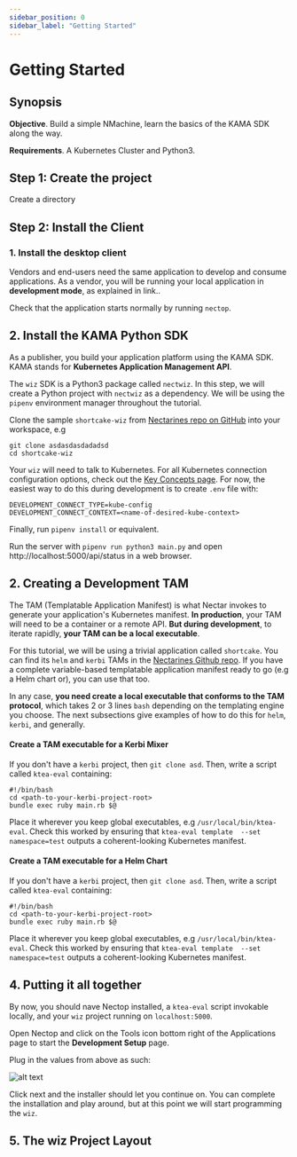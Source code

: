 ```yaml
---
sidebar_position: 0
sidebar_label: "Getting Started"
---
```


# Getting Started

## Synopsis

**Objective**. Build a simple NMachine, learn the basics of the KAMA SDK along the way.

**Requirements**. A Kubernetes Cluster and Python3.


## Step 1: Create the project

Create a directory 


## Step 2: Install the Client




### 1. Install the desktop client

Vendors and end-users need the same application to develop and consume 
applications. As a vendor, you will be running your local application in 
**development mode**, as explained in link..

Check that the application starts normally by running `nectop`.


## 2. Install the KAMA Python SDK

As a publisher, you build your application platform using the KAMA SDK. 
KAMA stands for **Kubernetes Application Management API**.

The `wiz` SDK is a Python3 package called `nectwiz`. In this step, we will create
a Python project with `nectwiz` as a dependency. We will be using the `pipenv` 
environment manager throughout the tutorial.

Clone the sample `shortcake-wiz` from [Nectarines repo on GitHub](/) into your workspace, e.g
```
git clone asdasdasdadadsd
cd shortcake-wiz
```

Your `wiz` will need to talk to Kubernetes. For all Kubernetes connection
configuration options, check out the [Key Concepts page](/key-concepts). 
For now, the easiest way to do this during development is to create `.env` file with:
```
DEVELOPMENT_CONNECT_TYPE=kube-config
DEVELOPMENT_CONNECT_CONTEXT=<name-of-desired-kube-context>

```
Finally, run `pipenv install` or equivalent.

Run the server with `pipenv run python3 main.py` and 
open <a>http://localhost:5000/api/status</a> in a web browser.



## 2. Creating a Development TAM

The TAM (Templatable Application Manifest) is what Nectar invokes to
generate your application's Kubernetes manifest. **In production**, your
TAM will need to be a container or a remote API. 
**But during development**, to iterate rapidly, **your TAM can be a local
executable**. 


For this tutorial, we will be using a trivial application called `shortcake`.
You can find its `helm` and `kerbi` TAMs in the [Nectarines Github repo](/).
If you have a complete variable-based templatable application manifest ready 
to go (e.g a Helm chart or), you can use that too. 

In any case, **you need create a local executable that conforms to the TAM protocol**,
which takes 2 or 3 lines `bash` depending on the templating engine you choose. 
The next subsections give examples of how to do this for `helm`, `kerbi`, and generally.


#### Create a TAM executable for a Kerbi Mixer

If you don't have a `kerbi` project, then `git clone asd`. Then, write a 
script called `ktea-eval` containing:
```
#!/bin/bash
cd <path-to-your-kerbi-project-root>
bundle exec ruby main.rb $@
```

Place it wherever you keep global executables, e.g `/usr/local/bin/ktea-eval`. 
Check this worked by ensuring that `ktea-eval template 
--set namespace=test` outputs a coherent-looking Kubernetes manifest.


#### Create a TAM executable for a Helm Chart
If you don't have a `kerbi` project, then `git clone asd`. 
Then, write a script called `ktea-eval` containing:
```
#!/bin/bash
cd <path-to-your-kerbi-project-root>
bundle exec ruby main.rb $@
```

Place it wherever you keep global executables, e.g `/usr/local/bin/ktea-eval`. 
Check this worked by ensuring that `ktea-eval template 
--set namespace=test` outputs a coherent-looking Kubernetes manifest.



## 4. Putting it all together

By now, you should nave Nectop installed, a `ktea-eval` script 
invokable locally, and your `wiz` project running on `localhost:5000`.

Open Nectop and click on the Tools icon bottom right of the Applications page 
to start the **Development Setup** page. 

Plug in the values from above as such:

![alt text](https://storage.googleapis.com/nectar-mosaic-public/images/Screenshot%20from%202020-10-29%2014-31-35.png "Something")

Click next and the installer should let you continue on. You can complete the installation and play around,
but at this point we will start programming the `wiz`. 

## 5. The wiz Project Layout
